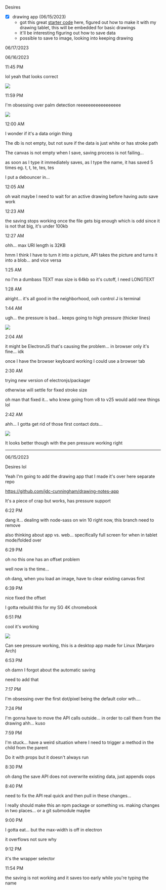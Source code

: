 Desires

- [x] drawing app (06/15/2023)
    - got this great [starter code](https://stackoverflow.com/questions/2368784/draw-on-html5-canvas-using-a-mouse) here, figured out how to make it with my drawing tablet, this will be embedded for basic drawings
    - it'll be interesting figuring out how to save data
    - possible to save to image, looking into keeping drawing

06/17/2023



06/16/2023

11:45 PM

lol yeah that looks correct

<img src="./correct.png"/>

11:59 PM

I'm obsessing over palm detection reeeeeeeeeeeeeeeee

<img src="./palm-detected.png"/>

12:00 AM

I wonder if it's a data origin thing

The db is not empty, but not sure if the data is just white or has stroke path

The canvas is not empty when I save, saving process is not failing...

as soon as I type it immediately saves, as I type the name, it has saved 5 times eg. t, t, te, tes, tes

I put a debouncer in...

12:05 AM

oh wait maybe I need to wait for an active drawing before having auto save work

12:23 AM

the saving stops working once the file gets big enough which is odd since it is not that big, it's under 100kb

12:27 AM

ohh... max URI length is 32KB

hmm I think I have to turn it into a picture, API takes the picture and turns it into a blob... and vice versa

1:25 AM

no I'm a dumbass TEXT max size is 64kb so it's cutoff, I need LONGTEXT

1:28 AM

alright... it's all good in the neighborhood, ooh control J is terminal

1:44 AM

ugh... the pressure is bad... keeps going to high pressure (thicker lines)

<img src="./drawing.JPG"/>

2:04 AM

it might be ElectronJS that's causing the problem... in browser only it's fine... idk

once I have the browser keyboard working I could use a browser tab

2:30 AM

trying new version of electronjs/packager

otherwise will settle for fixed stroke size

oh man that fixed it... who knew going from v8 to v25 would add new things lol

2:42 AM

ahh... I gotta get rid of those first contact dots...

<img src="./draw.JPG"/>

It looks better though with the pen pressure working right

---

06/15/2023

Desires lol

Yeah I'm going to add the drawing app that I made it's over here separate repo

https://github.com/jdc-cunningham/drawing-notes-app

It's a piece of crap but works, has pressure support

6:22 PM

dang it... dealing with node-sass on win 10 right now, this branch need to remove

also thinking about app vs. web... specifically full screen for when in tablet mode/folded over

6:29 PM

oh no this one has an offset problem

well now is the time...

oh dang, when you load an image, have to clear existing canvas first

6:39 PM

nice fixed the offset

I gotta rebuild this for my SG 4K chromebook

6:51 PM

cool it's working

<img src="./sgc-4k.JPG"/>

Can see pressure working, this is a desktop app made for Linux (Manjaro Arch)

6:53 PM

oh damn I forgot about the automatic saving

need to add that

7:17 PM

I'm obsessing over the first dot/pixel being the default color wth....

7:24 PM

I'm gonna have to move the API calls outside... in order to call them from the drawing ahh... kuso

7:59 PM

I'm stuck... have a weird situation where I need to trigger a method in the child from the parent

Do it with props but it doesn't always run

8:30 PM

oh dang the save API does not overwrite existing data, just appends oops

8:40 PM

need to fix the API real quick and then pull in these changes...

I really should make this an npm package or something vs. making changes in two places... or a git submodule maybe

9:00 PM

I gotta eat... but the max-width is off in electron

it overflows not sure why

9:12 PM

it's the wrapper selector

11:54 PM

the saving is not working and it saves too early while you're typing the name
